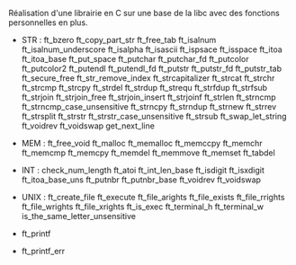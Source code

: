 Réalisation d'une librairie en C sur une base de la libc avec des fonctions personnelles en plus.

- STR :
ft_bzero  ft_copy_part_str  ft_free_tab ft_isalnum ft_isalnum_underscore  ft_isalpha  ft_isascii  ft_ispsace  ft_isspace  ft_itoa ft_itoa_base ft_put_space ft_putchar ft_putchar_fd  ft_putcolor ft_putcolor2 ft_putendl ft_putendl_fd  ft_putstr ft_putstr_fd ft_putstr_tab  ft_secure_free  ft_str_remove_index ft_strcapitalizer  ft_strcat ft_strchr  ft_strcmp ft_strcpy  ft_strdel ft_strdup  ft_strequ ft_strfdup ft_strfsub ft_strjoin ft_strjoin_free  ft_strjoin_insert ft_strjoinf  ft_strlen ft_strncmp ft_strncmp_case_unsensitive ft_strncpy ft_strndup ft_strnew  ft_strrev ft_strsplit  ft_strstr ft_strstr_case_unsensitive  ft_strsub ft_swap_let_string  ft_voidrev  ft_voidswap get_next_line

- MEM :
ft_free_void  ft_malloc ft_memalloc  ft_memccpy  ft_memchr ft_memcmp  ft_memcpy ft_memdel  ft_memmove  ft_memset ft_tabdel

- INT :
check_num_length  ft_atoi ft_int_len_base  ft_isdigit  ft_isxdigit ft_itoa_base_uns ft_putnbr  ft_putnbr_base  ft_voidrev  ft_voidswap

- UNIX :
ft_create_file  ft_execute  ft_file_arights ft_file_exists ft_file_rrights  ft_file_wrights ft_file_xrights  ft_is_exec  ft_terminal_h ft_terminal_w  is_the_same_letter_unsensitive

- ft_printf

- ft_printf_err